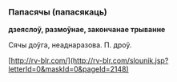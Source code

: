 ### Папасячы (папасякаць)
**дзеяслоў, размоўнае, закончанае трыванне**

Сячы доўга, неаднаразова. П. дроў.

<a rel="author">[http://rv-blr.com/](http://rv-blr.com/slounik.jsp?letterId=0&maskId=0&pageId=2148)</a>
